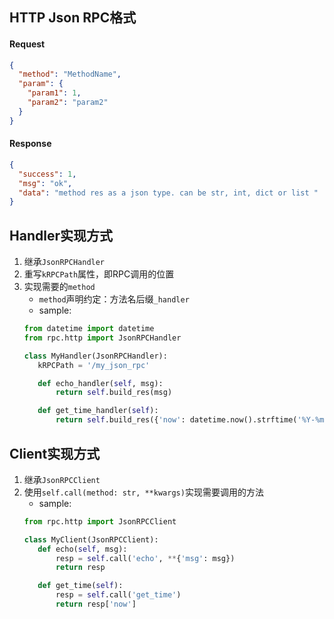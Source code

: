 ## HTTP Json RPC格式

#### Request
```json
{
  "method": "MethodName",
  "param": {
    "param1": 1,
    "param2": "param2"
  }
}
```

#### Response
```json
{
  "success": 1,
  "msg": "ok",
  "data": "method res as a json type. can be str, int, dict or list "
}
```

## Handler实现方式
1. 继承`JsonRPCHandler`
2. 重写`kRPCPath`属性，即RPC调用的位置
3. 实现需要的`method`
    * `method`声明约定：方法名后缀`_handler`
    * sample:
    ```python
   from datetime import datetime
   from rpc.http import JsonRPCHandler
   
   class MyHandler(JsonRPCHandler):
       kRPCPath = '/my_json_rpc'
    
       def echo_handler(self, msg):
           return self.build_res(msg)

       def get_time_handler(self):
           return self.build_res({'now': datetime.now().strftime('%Y-%m-%d %H:%M:%S')})

    ```
   
## Client实现方式
1. 继承`JsonRPCClient`
2. 使用`self.call(method: str, **kwargs)`实现需要调用的方法
    * sample:
    ```python
   from rpc.http import JsonRPCClient

   class MyClient(JsonRPCClient):
       def echo(self, msg):
           resp = self.call('echo', **{'msg': msg})
           return resp

       def get_time(self):
           resp = self.call('get_time')
           return resp['now']
    ```
